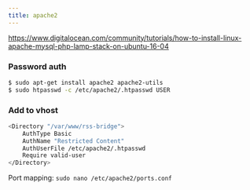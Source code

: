 ```yaml
---
title: apache2
---
```


https://www.digitalocean.com/community/tutorials/how-to-install-linux-apache-mysql-php-lamp-stack-on-ubuntu-16-04

### Password auth
```bash
$ sudo apt-get install apache2 apache2-utils
$ sudo htpasswd -c /etc/apache2/.htpasswd USER
```

### Add to vhost
```bash
<Directory "/var/www/rss-bridge">
    AuthType Basic
    AuthName "Restricted Content"
    AuthUserFile /etc/apache2/.htpasswd
    Require valid-user
</Directory>
```

Port mapping: `sudo nano /etc/apache2/ports.conf`
